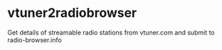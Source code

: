 # vtuner2radiobrowser
Get details of streamable radio stations from vtuner.com and submit to radio-browser.info
